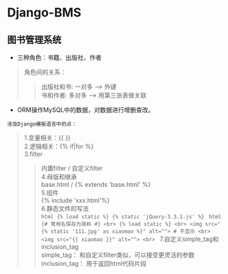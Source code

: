 # Django-BMS
## 图书管理系统

* 三种角色：书籍、出版社、作者 <br>
>角色间的关系： <br>
>>出版社和书: 一对多    --> 外键 <br>
>>书和作者:   多对多    --> 用第三张表做关联 <br>
		
* ORM操作MySQL中的数据，对数据进行增删查改。 <br>

`涉及Django模板语言中的点：` <br>
>1.变量相关：{{ }} <br>
>2.逻辑相关：{% if|for %} <br>
>3.filter
>>内置filter / 自定义filter <br>
>4.母版和继承 <br>
>>base.html / {% extends 'base.html' %} <br>
>5.组件 <br>
>>{% include 'xxx.html'%} <br>
>6.静态文件的写法 <br>
	```html
		{% load static %}
		{% static 'jQuery-3.3.1.js' %}
		```
		```html
		{# 常用名保存为简称 #} <br>
		{% load static %} <br>
		<img src="{% static '111.jpg' as xiaomao %}" alt=""> # 不显示 <br>
		<img src="{{ xiaomao }}" alt=""> <br>
		```
>7.自定义simple_tag和inclusion_tag  <br>
>>simple_tag： 和自定义filter类似，可以接受更灵活的参数 <br>
>>inclusion_tag： 用于返回html代码片段 <br>
